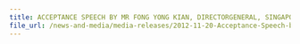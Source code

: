 ```yaml
---
title: ACCEPTANCE SPEECH BY MR FONG YONG KIAN, DIRECTORGENERAL, SINGAPORE CUSTOMS, AT THE BUSINESS EXCELLENCE AWARDS PRESENTATION CEREMONY ON 20 NOV 2012 AT SHANGRILA HOTEL
file_url: /news-and-media/media-releases/2012-11-20-Acceptance-Speech-by-Mr-FYK.pdf
---
```

